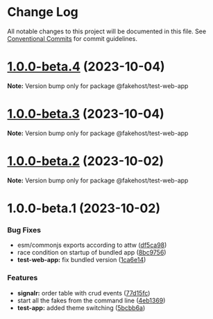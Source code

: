 # Change Log

All notable changes to this project will be documented in this file.
See [Conventional Commits](https://conventionalcommits.org) for commit guidelines.

# [1.0.0-beta.4](https://github.com/ilikejames/fakehost/compare/@fakehost/test-web-app@1.0.0-beta.3...@fakehost/test-web-app@1.0.0-beta.4) (2023-10-04)

**Note:** Version bump only for package @fakehost/test-web-app





# [1.0.0-beta.3](https://github.com/ilikejames/fakehost/compare/@fakehost/test-web-app@1.0.0-beta.2...@fakehost/test-web-app@1.0.0-beta.3) (2023-10-04)

**Note:** Version bump only for package @fakehost/test-web-app





# [1.0.0-beta.2](https://github.com/ilikejames/fakehost/compare/@fakehost/test-web-app@1.0.0-beta.1...@fakehost/test-web-app@1.0.0-beta.2) (2023-10-02)

**Note:** Version bump only for package @fakehost/test-web-app





# 1.0.0-beta.1 (2023-10-02)


### Bug Fixes

* esm/commonjs exports according to attw ([df5ca98](https://github.com/ilikejames/fakehost/commit/df5ca985aef0dcb9d139c3b1f2945d6396831f84))
* race condition on startup of bundled app ([8bc9756](https://github.com/ilikejames/fakehost/commit/8bc9756e2d9f2619f24f5b5a1fc1e9d40c68fded))
* **test-web-app:** fix bundled version ([1ca6e14](https://github.com/ilikejames/fakehost/commit/1ca6e144e8bb38eed37348bc52311645774cc80c))


### Features

* **signalr:** order table with crud events ([77d15fc](https://github.com/ilikejames/fakehost/commit/77d15fc59c769e97b8ebc65f3c055904cf082dd2))
* start all the fakes from the command line ([4eb1369](https://github.com/ilikejames/fakehost/commit/4eb136967f73e5b9b8e1ec77bcb6f9bc21bcb7ff))
* **test-app:** added theme switching ([5bcbb6a](https://github.com/ilikejames/fakehost/commit/5bcbb6a6c3443cad864934f3da2420ee4580df0b))
